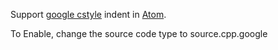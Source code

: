 Support [google cstyle](https://google.github.io/styleguide/cppguide.html) indent in [Atom](https://atom.io/).

To Enable, change the source code type to source.cpp.google
